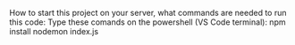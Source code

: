 How to start this project on your server, what commands are needed to run this code:
Type these comands on the powershell (VS Code terminal):
   npm install
   nodemon index.js
